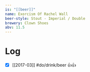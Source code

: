 ```yaml
---
is: "[[beer]]"
name: Exorcism Of Rachel Wall
beer-style: Stout - Imperial / Double
brewery: Clown Shoes
abv: 11.5
---
```

# Log
- [x] [[2017-03]] #do/drink/beer 👍👍

